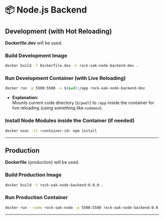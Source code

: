 # 📦 Node.js Backend

## Development (with Hot Reloading)

**Dockerfile.dev** will be used.

### Build Development Image
```bash
docker build -f Dockerfile.dev -t rock-oak-node-backend-dev .
```

### Run Development Container (with Live Reloading)
```bash
docker run -p 5500:5500 -v $(pwd):/app rock-oak-node-backend-dev
```
- **Explanation:**  
Mounts current code directory (`$(pwd)`) to `/app` inside the container for live reloading (using something like `nodemon`).

### Install Node Modules inside the Container (if needed)
```bash
docker exec -it <container-id> npm install
```

---

## Production

**Dockerfile** (production) will be used.

### Build Production Image
```bash
docker build -t rock-oak-node-backend:0.0.0 .
```

### Run Production Container
```bash
docker run --name rock-oak-node -p 5500:5500 rock-oak-node-backend:0.0.0
```

---